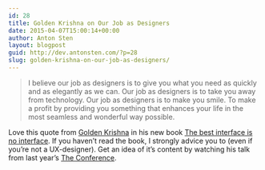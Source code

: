 ```yaml
---
id: 28
title: Golden Krishna on Our Job as Designers
date: 2015-04-07T15:00:14+00:00
author: Anton Sten
layout: blogpost
guid: http://dev.antonsten.com/?p=28
slug: golden-krishna-on-our-job-as-designers/
---
```

> I believe our job as designers is to give you what you need as quickly and as elegantly as we can. Our job as designers is to take you away from technology. Our job as designers is to make you smile. To make a profit by providing you something that enhances your life in the most seamless and wonderful way possible.

Love this quote from <a href="http://www.goldenkrishna.com" target="_blank">Golden Krishna</a> in his new book <a href="http://www.amazon.com/Best-Interface-No-brilliant-technology/dp/0133890333/ref=sr_1_1?ie=UTF8&qid=1428411473&sr=8-1&keywords=the+best+interface+is+no+interface" target="_blank">The best interface is no interface</a>. If you haven&#8217;t read the book, I strongly advice you to (even if you&#8217;re not a UX-designer). Get an idea of it&#8217;s content by watching his talk from last year&#8217;s <a href="http://videos.theconference.se/golden-krishna-communication-without-a" target="_blank">The Conference</a>.

